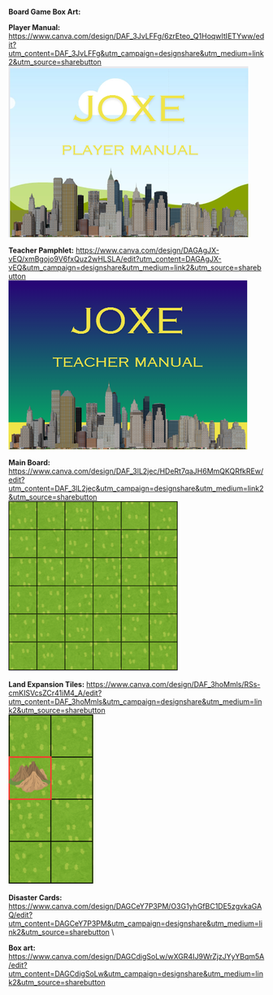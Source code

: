 **Board Game Box Art:** 

**Player Manual:** 
https://www.canva.com/design/DAF_3JvLFFg/6zrEteo_Q1HoqwItIETYww/edit?utm_content=DAF_3JvLFFg&utm_campaign=designshare&utm_medium=link2&utm_source=sharebutton \
![Player Manual Cover](image-1.png)

**Teacher Pamphlet:** 
https://www.canva.com/design/DAGAgJX-vEQ/xmBgojo9V6fxQuz2wHLSLA/edit?utm_content=DAGAgJX-vEQ&utm_campaign=designshare&utm_medium=link2&utm_source=sharebutton \
![Teacher Pamphlet Cover](image.png)

**Main Board:** 
https://www.canva.com/design/DAF_3lL2jec/HDeRt7qaJH6MmQKQRfkREw/edit?utm_content=DAF_3lL2jec&utm_campaign=designshare&utm_medium=link2&utm_source=sharebutton \
![Main Board Art](image-2.png)

**Land Expansion Tiles:** 
https://www.canva.com/design/DAF_3hoMmls/RSs-cmKISVcsZCr41iM4_A/edit?utm_content=DAF_3hoMmls&utm_campaign=designshare&utm_medium=link2&utm_source=sharebutton \
![Example Land Expansion Tile](image-3.png)

**Disaster Cards:**
https://www.canva.com/design/DAGCeY7P3PM/O3G1yhGfBC1DE5zgvkaGAQ/edit?utm_content=DAGCeY7P3PM&utm_campaign=designshare&utm_medium=link2&utm_source=sharebutton \


**Box art:**
https://www.canva.com/design/DAGCdigSoLw/wXGR4IJ9WrZjzJYyYBqm5A/edit?utm_content=DAGCdigSoLw&utm_campaign=designshare&utm_medium=link2&utm_source=sharebutton


